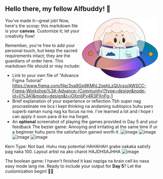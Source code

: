 ## Hello there, my fellow Alfbuddy! 💖

<img align="right" width="250px" src="../../assets/alf/alf-ufo.png">

You've made it—great job! Now, here's the scoop: this markdown file is your **canvas**. Customize it; let your creativity flow!

Remember, you're free to add your personal touch, but keep the sacred requirements intact; they are the guardians of order here. This markdown file should or may include:
- Link to your own file of "Advance Figma Tutorial"\
https://www.figma.com/file/3va9Gp6KMhL2qphLzQUcso/AWSCC-Figma-Workshop%3A-Advance-(Community)?type=design&node-id=0%3A1&mode=design&t=iOXmljPy4R3PXnFg-1
- Brief explanation of your experience or reflection
Tbh super nag procrastinate me bcs i kept thinking na andaming subtopics huhu pero superb naman nung nag ka focus na me. I've learned a lot and i hope i can apply it soon para di ko ma forget. 
- An **optional** screenshot of playing the games provided in Day 5 and your feedback
The bezier game: Annoying and irritating at the same time if ur a beginner huhu pero the satisfaction gained worth it.
![image](https://github.com/yasmnngls/AWSCC-CodeQuest-UI-UX/assets/149950582/e08bc5f7-491a-43ca-b120-fa1cdd0a99f9)
![image](https://github.com/yasmnngls/AWSCC-CodeQuest-UI-UX/assets/149950582/0ad9400b-022b-4325-8c0a-e65c0f022087)
![image](https://github.com/yasmnngls/AWSCC-CodeQuest-UI-UX/assets/149950582/3ae86150-035a-4b02-b2ce-711dbf64c2ef)
![image](https://github.com/yasmnngls/AWSCC-CodeQuest-UI-UX/assets/149950582/f1993c15-469e-4f5b-9fea-f02c05f8ab08)

Kern Type: Not bad. Huhu may potential HAHAHAH grabe nakaka satisfy pag naka 100. Layout artist na ako charot HAJDHSAJHHA
![image](https://github.com/yasmnngls/AWSCC-CodeQuest-UI-UX/assets/149950582/a2ec1b4e-e747-44a2-8777-8b6e1499f2a3)

The boolean game: I haven't finished it kasi napiga na brain cell ko nasa easy mode lang me.
Ready to include your output for **Day 5**? Let the customization begin! 🚀✨

<!-- You may now delete and modify the content of this file -->
